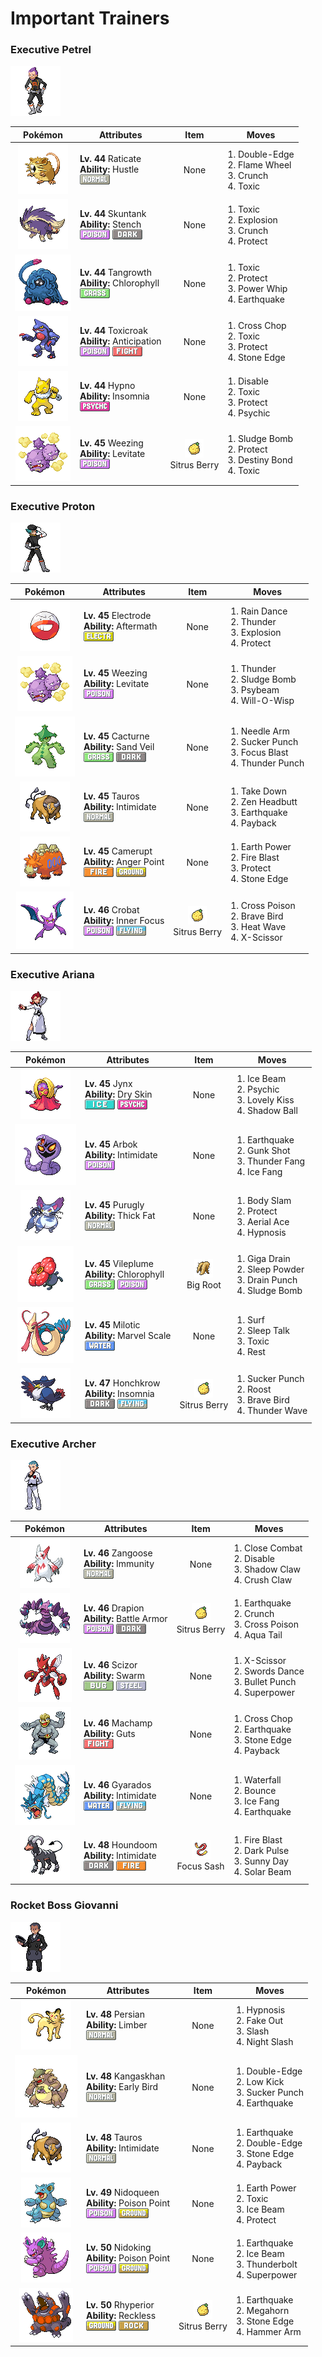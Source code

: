 # Important Trainers

### Executive Petrel

![Executive Petrel](../../assets/important_trainers/petrel.png "Executive Petrel")

| Pokémon | Attributes | Item | Moves |
|:-------:|------------|:----:|-------|
| ![Raticate](../../assets/sprites/raticate/front.gif "Raticate: Gnaws on anything with its tough fangs. It can even topple concrete buildings by gnawing on them.") | **Lv. 44** Raticate<br>**Ability:** <span class="tooltip" title="Boosts the Attack stat, but lowers accuracy.">Hustle</span><br>![normal](../../assets/types/normal.png "Normal") | None | 1. <span class="tooltip" title="A reckless, life- risking tackle. It also damages the user by a fairly large amount, however.">Double-Edge</span><br>2. <span class="tooltip" title="The user cloaks itself in fire and charges at the foe. It may also leave the target with a burn.">Flame Wheel</span><br>3. <span class="tooltip" title="The user crunches up the foe with sharp fangs. It may also lower the target’s Defense stat.">Crunch</span><br>4. <span class="tooltip" title="A move that leaves the target badly poisoned. Its poison damage worsens every turn.">Toxic</span> |
| ![Skuntank](../../assets/sprites/skuntank/front.gif "Skuntank: It attacks by spraying a repugnant fluid from its tail, but the stench dulls after a few squirts.") | **Lv. 44** Skuntank<br>**Ability:** <span class="tooltip" title="The stench helps keep wild Pokémon away.">Stench</span><br>![poison](../../assets/types/poison.png "Poison") ![dark](../../assets/types/dark.png "Dark") | None | 1. <span class="tooltip" title="A move that leaves the target badly poisoned. Its poison damage worsens every turn.">Toxic</span><br>2. <span class="tooltip" title="The user explodes to inflict damage on all Pokémon in battle. The user faints upon using this move.">Explosion</span><br>3. <span class="tooltip" title="The user crunches up the foe with sharp fangs. It may also lower the target’s Defense stat.">Crunch</span><br>4. <span class="tooltip" title="It enables the user to evade all attacks. Its chance of failing rises if it is used in succession.">Protect</span> |
| ![Tangrowth](../../assets/sprites/tangrowth/front.gif "Tangrowth: When it remains still, it appears to be a large shrub. Unsuspecting prey that wander near get ensnared by its vines.") | **Lv. 44** Tangrowth<br>**Ability:** <span class="tooltip" title="Boosts the Pokémon’s Speed in sunshine.">Chlorophyll</span><br>![grass](../../assets/types/grass.png "Grass") | None | 1. <span class="tooltip" title="A move that leaves the target badly poisoned. Its poison damage worsens every turn.">Toxic</span><br>2. <span class="tooltip" title="It enables the user to evade all attacks. Its chance of failing rises if it is used in succession.">Protect</span><br>3. <span class="tooltip" title="The user violently whirls its vines or tentacles to harshly lash the foe. ">Power Whip</span><br>4. <span class="tooltip" title="The user sets off an earthquake that hits all the Pokémon in the battle. ">Earthquake</span> |
| ![Toxicroak](../../assets/sprites/toxicroak/front.gif "Toxicroak: Swaying and dodging the attacks of its foes, it weaves its flexible body in close, then lunges out with its poisonous claws.") | **Lv. 44** Toxicroak<br>**Ability:** <span class="tooltip" title="Senses the foe’s dangerous moves.">Anticipation</span><br>![poison](../../assets/types/poison.png "Poison") ![fighting](../../assets/types/fighting.png "Fighting") | None | 1. <span class="tooltip" title="The user delivers a double chop with its forearms crossed. It has a high critical-hit ratio.">Cross Chop</span><br>2. <span class="tooltip" title="A move that leaves the target badly poisoned. Its poison damage worsens every turn.">Toxic</span><br>3. <span class="tooltip" title="It enables the user to evade all attacks. Its chance of failing rises if it is used in succession.">Protect</span><br>4. <span class="tooltip" title="The user stabs the foe with a sharpened stone. It has a high critical-hit ratio. ">Stone Edge</span> |
| ![Hypno](../../assets/sprites/hypno/front.gif "Hypno: When it is very hungry, it puts humans it meets to sleep, then it feasts on their dreams.") | **Lv. 44** Hypno<br>**Ability:** <span class="tooltip" title="Prevents the Pokémon from falling asleep.">Insomnia</span><br>![psychic](../../assets/types/psychic.png "Psychic") | None | 1. <span class="tooltip" title="For several turns, this move prevents the foe from using the move it last used.">Disable</span><br>2. <span class="tooltip" title="A move that leaves the target badly poisoned. Its poison damage worsens every turn.">Toxic</span><br>3. <span class="tooltip" title="It enables the user to evade all attacks. Its chance of failing rises if it is used in succession.">Protect</span><br>4. <span class="tooltip" title="The foe is hit by a strong telekinetic force. It may also reduce the foe’s Sp. Def stat.">Psychic</span> |
| ![Weezing](../../assets/sprites/weezing/front.gif "Weezing: If one of the twin KOFFING inflates, the other one deflates. It constantly mixes its poisonous gases.") | **Lv. 45** Weezing<br>**Ability:** <span class="tooltip" title="Gives full immunity to all Ground-type moves.">Levitate</span><br>![poison](../../assets/types/poison.png "Poison") | ![Sitrus Berry](../../assets/items/sitrus_berry.png "Sitrus Berry")<br><span class="tooltip" title="It may be used or held by a Pokémon to heal the user’s HP a little.">Sitrus Berry</span> | 1. <span class="tooltip" title="The user attacks by hurling filthy sludge at the foe. It may also poison the target.">Sludge Bomb</span><br>2. <span class="tooltip" title="It enables the user to evade all attacks. Its chance of failing rises if it is used in succession.">Protect</span><br>3. <span class="tooltip" title="When this move is used, if the user faints, the foe that landed the knockout hit also faints.">Destiny Bond</span><br>4. <span class="tooltip" title="A move that leaves the target badly poisoned. Its poison damage worsens every turn.">Toxic</span> |


### Executive Proton

![Executive Proton](../../assets/important_trainers/proton.png "Executive Proton")

| Pokémon | Attributes | Item | Moves |
|:-------:|------------|:----:|-------|
| ![Electrode](../../assets/sprites/electrode/front.gif "Electrode: It is dangerous. If it has too much electricity and has nothing to do, it amuses itself by exploding.") | **Lv. 45** Electrode<br>**Ability:** <span class="tooltip" title="Damages the foe landing the finishing hit.">Aftermath</span><br>![electric](../../assets/types/electric.png "Electric") | None | 1. <span class="tooltip" title="The user summons a heavy rain that falls for five turns, powering up Water- type moves.">Rain Dance</span><br>2. <span class="tooltip" title="A wicked thunderbolt is dropped on the foe to inflict damage. It may also leave the target paralyzed.">Thunder</span><br>3. <span class="tooltip" title="The user explodes to inflict damage on all Pokémon in battle. The user faints upon using this move.">Explosion</span><br>4. <span class="tooltip" title="It enables the user to evade all attacks. Its chance of failing rises if it is used in succession.">Protect</span> |
| ![Weezing](../../assets/sprites/weezing/front.gif "Weezing: If one of the twin KOFFING inflates, the other one deflates. It constantly mixes its poisonous gases.") | **Lv. 45** Weezing<br>**Ability:** <span class="tooltip" title="Gives full immunity to all Ground-type moves.">Levitate</span><br>![poison](../../assets/types/poison.png "Poison") | None | 1. <span class="tooltip" title="A wicked thunderbolt is dropped on the foe to inflict damage. It may also leave the target paralyzed.">Thunder</span><br>2. <span class="tooltip" title="The user attacks by hurling filthy sludge at the foe. It may also poison the target.">Sludge Bomb</span><br>3. <span class="tooltip" title="The foe is attacked with a peculiar ray. It may also leave the target confused. ">Psybeam</span><br>4. <span class="tooltip" title="The user shoots a sinister, bluish white flame at the foe to inflict a burn. ">Will-O-Wisp</span> |
| ![Cacturne](../../assets/sprites/cacturne/front.gif "Cacturne: Packs of them follow travelers through the desert until the travelers can no longer move.") | **Lv. 45** Cacturne<br>**Ability:** <span class="tooltip" title="Boosts the Pokémon’s evasion in a sandstorm.">Sand Veil</span><br>![grass](../../assets/types/grass.png "Grass") ![dark](../../assets/types/dark.png "Dark") | None | 1. <span class="tooltip" title="The user attacks by wildly swinging its thorny arms. It may also make the target flinch.">Needle Arm</span><br>2. <span class="tooltip" title="This move enables the user to attack first. It fails if the foe is not readying an attack, however.">Sucker Punch</span><br>3. <span class="tooltip" title="The user heightens its mental focus and unleashes its power. It may also lower the target’s Sp. Def.">Focus Blast</span><br>4. <span class="tooltip" title="The foe is punched with an electrified fist. It may leave the target with paralysis.">Thunder Punch</span> |
| ![Tauros](../../assets/sprites/tauros/front.gif "Tauros: They fight each other by locking horns. The herd’s protector takes pride in its battle-scarred horns.") | **Lv. 45** Tauros<br>**Ability:** <span class="tooltip" title="Lowers the foe’s Attack stat.">Intimidate</span><br>![normal](../../assets/types/normal.png "Normal") | None | 1. <span class="tooltip" title="A reckless, full-body charge attack for slamming into the foe. It also damages the user a little.">Take Down</span><br>2. <span class="tooltip" title="The user focuses its willpower to its head and rams the foe. It may also make the target flinch.">Zen Headbutt</span><br>3. <span class="tooltip" title="The user sets off an earthquake that hits all the Pokémon in the battle. ">Earthquake</span><br>4. <span class="tooltip" title="If the user can use this attack after the foe attacks, its power is doubled. ">Payback</span> |
| ![Camerupt](../../assets/sprites/camerupt/front.gif "Camerupt: It lives in the crater of a volcano. It is well known that the humps on its back erupt every 10 years.") | **Lv. 45** Camerupt<br>**Ability:** <span class="tooltip" title="Raises Attack upon taking a critical hit.">Anger Point</span><br>![fire](../../assets/types/fire.png "Fire") ![ground](../../assets/types/ground.png "Ground") | None | 1. <span class="tooltip" title="The user makes the ground under the foe erupt with power. It may also lower the target’s Sp. Def.">Earth Power</span><br>2. <span class="tooltip" title="The foe is attacked with an intense blast of all-consuming fire. It may also leave the target with a burn.">Fire Blast</span><br>3. <span class="tooltip" title="It enables the user to evade all attacks. Its chance of failing rises if it is used in succession.">Protect</span><br>4. <span class="tooltip" title="The user stabs the foe with a sharpened stone. It has a high critical-hit ratio. ">Stone Edge</span> |
| ![Crobat](../../assets/sprites/crobat/front.gif "Crobat: It flies so silently through the dark on its four wings that it may not be noticed even when nearby.") | **Lv. 46** Crobat<br>**Ability:** <span class="tooltip" title="The Pokémon is protected from flinching.">Inner Focus</span><br>![poison](../../assets/types/poison.png "Poison") ![flying](../../assets/types/flying.png "Flying") | ![Sitrus Berry](../../assets/items/sitrus_berry.png "Sitrus Berry")<br><span class="tooltip" title="It may be used or held by a Pokémon to heal the user’s HP a little.">Sitrus Berry</span> | 1. <span class="tooltip" title="A slashing attack that may also leave the target poisoned. It has a high critical-hit ratio.">Cross Poison</span><br>2. <span class="tooltip" title="The user tucks in its wings and charges from a low altitude. The user also takes serious damage.">Brave Bird</span><br>3. <span class="tooltip" title="The user exhales a heated breath on the foe to attack. It may also leave the target with a burn.">Heat Wave</span><br>4. <span class="tooltip" title="The user slashes at the foe by crossing its scythes or claws as if they were a pair of scissors.">X-Scissor</span> |


### Executive Ariana

![Executive Ariana](../../assets/important_trainers/ariana.png "Executive Ariana")

| Pokémon | Attributes | Item | Moves |
|:-------:|------------|:----:|-------|
| ![Jynx](../../assets/sprites/jynx/front.gif "Jynx: It rocks its body rhythmically. It appears to alter the rhythm depending on how it is feeling.") | **Lv. 45** Jynx<br>**Ability:** <span class="tooltip" title="Reduces HP if it is hot. Water restores HP.">Dry Skin</span><br>![ice](../../assets/types/ice.png "Ice") ![psychic](../../assets/types/psychic.png "Psychic") | None | 1. <span class="tooltip" title="The foe is struck with an icy-cold beam of energy. It may also freeze the target solid.">Ice Beam</span><br>2. <span class="tooltip" title="The foe is hit by a strong telekinetic force. It may also reduce the foe’s Sp. Def stat.">Psychic</span><br>3. <span class="tooltip" title="With a scary face, the user tries to force a kiss on the foe. If it succeeds, the target falls asleep.">Lovely Kiss</span><br>4. <span class="tooltip" title="The user hurls a shadowy blob at the foe. It may also lower the foe’s Sp. Def stat.">Shadow Ball</span> |
| ![Arbok](../../assets/sprites/arbok/front.gif "Arbok: Transfixing prey with the face-like pattern on its belly, it binds and poisons the frightened victim.") | **Lv. 45** Arbok<br>**Ability:** <span class="tooltip" title="Lowers the foe’s Attack stat.">Intimidate</span><br>![poison](../../assets/types/poison.png "Poison") | None | 1. <span class="tooltip" title="The user sets off an earthquake that hits all the Pokémon in the battle. ">Earthquake</span><br>2. <span class="tooltip" title="The user shoots filthy garbage at the foe to attack. It may also poison the target.">Gunk Shot</span><br>3. <span class="tooltip" title="The user bites with electrified fangs. It may also make the foe flinch or become paralyzed.">Thunder Fang</span><br>4. <span class="tooltip" title="The user bites with cold-infused fangs. It may also make the foe flinch or freeze. ">Ice Fang</span> |
| ![Purugly](../../assets/sprites/purugly/front.gif "Purugly: It would claim another Pokémon’s nest as its own if it finds a nest sufficiently comfortable.") | **Lv. 45** Purugly<br>**Ability:** <span class="tooltip" title="Ups resistance to Fire-​ and Ice-type moves.">Thick Fat</span><br>![normal](../../assets/types/normal.png "Normal") | None | 1. <span class="tooltip" title="The user drops onto the foe with its full body weight. It may leave the foe paralyzed.">Body Slam</span><br>2. <span class="tooltip" title="It enables the user to evade all attacks. Its chance of failing rises if it is used in succession.">Protect</span><br>3. <span class="tooltip" title="The user confounds the foe with speed, then slashes. The attack lands without fail.">Aerial Ace</span><br>4. <span class="tooltip" title="The user employs hypnotic suggestion to make the target fall into a deep sleep.">Hypnosis</span> |
| ![Vileplume](../../assets/sprites/vileplume/front.gif "Vileplume: It has the world’s largest petals. With every step, the petals shake out heavy clouds of toxic pollen.") | **Lv. 45** Vileplume<br>**Ability:** <span class="tooltip" title="Boosts the Pokémon’s Speed in sunshine.">Chlorophyll</span><br>![grass](../../assets/types/grass.png "Grass") ![poison](../../assets/types/poison.png "Poison") | ![Big Root](../../assets/items/big_root.png "Big Root")<br><span class="tooltip" title="A Pokémon held item that boosts the power of HP-stealing moves to let the holder recover more HP.">Big Root</span> | 1. <span class="tooltip" title="A nutrient-draining attack. The user’s HP is restored by half the damage taken by the target.">Giga Drain</span><br>2. <span class="tooltip" title="The user scatters a big cloud of sleep- inducing dust around the foe. ">Sleep Powder</span><br>3. <span class="tooltip" title="An energy-draining punch. The user’s HP is restored by half the damage taken by the target.">Drain Punch</span><br>4. <span class="tooltip" title="The user attacks by hurling filthy sludge at the foe. It may also poison the target.">Sludge Bomb</span> |
| ![Milotic](../../assets/sprites/milotic/front.gif "Milotic: It’s said that a glimpse of a MILOTIC and its beauty will calm any hostile emotions you’re feeling.") | **Lv. 45** Milotic<br>**Ability:** <span class="tooltip" title="Ups Defense if there is a status problem.">Marvel Scale</span><br>![water](../../assets/types/water.png "Water") | None | 1. <span class="tooltip" title="It swamps the entire battlefield with a giant wave. It can also be used for crossing water.">Surf</span><br>2. <span class="tooltip" title="While it is asleep, the user randomly uses one of the moves it knows. ">Sleep Talk</span><br>3. <span class="tooltip" title="A move that leaves the target badly poisoned. Its poison damage worsens every turn.">Toxic</span><br>4. <span class="tooltip" title="The user goes to sleep for two turns. It fully restores the user’s HP and heals any status problem.">Rest</span> |
| ![Honchkrow](../../assets/sprites/honchkrow/front.gif "Honchkrow: It is merciless by nature. It is said that it never forgives the mistakes of its MURKROW followers.") | **Lv. 47** Honchkrow<br>**Ability:** <span class="tooltip" title="Prevents the Pokémon from falling asleep.">Insomnia</span><br>![dark](../../assets/types/dark.png "Dark") ![flying](../../assets/types/flying.png "Flying") | ![Sitrus Berry](../../assets/items/sitrus_berry.png "Sitrus Berry")<br><span class="tooltip" title="It may be used or held by a Pokémon to heal the user’s HP a little.">Sitrus Berry</span> | 1. <span class="tooltip" title="This move enables the user to attack first. It fails if the foe is not readying an attack, however.">Sucker Punch</span><br>2. <span class="tooltip" title="The user lands and rests its body. It restores the user’s HP by up to half of its max HP.">Roost</span><br>3. <span class="tooltip" title="The user tucks in its wings and charges from a low altitude. The user also takes serious damage.">Brave Bird</span><br>4. <span class="tooltip" title="A weak electric charge is launched at the foe. It causes paralysis if it hits.">Thunder Wave</span> |


### Executive Archer

![Executive Archer](../../assets/important_trainers/archer.png "Executive Archer")

| Pokémon | Attributes | Item | Moves |
|:-------:|------------|:----:|-------|
| ![Zangoose](../../assets/sprites/zangoose/front.gif "Zangoose: Its fur would all stand on end if it smelled a SEVIPER nearby. Its sharp claws tear up its foes.") | **Lv. 46** Zangoose<br>**Ability:** <span class="tooltip" title="Prevents the Pokémon from getting poisoned.">Immunity</span><br>![normal](../../assets/types/normal.png "Normal") | None | 1. <span class="tooltip" title="The user fights the foe up close without guarding itself. It also cuts the user’s Defense and Sp. Def.">Close Combat</span><br>2. <span class="tooltip" title="For several turns, this move prevents the foe from using the move it last used.">Disable</span><br>3. <span class="tooltip" title="The user slashes with a sharp claw made from shadows. It has a high critical-hit ratio.">Shadow Claw</span><br>4. <span class="tooltip" title="The user slashes the foe with hard and sharp claws. It may also lower the target’s Defense.">Crush Claw</span> |
| ![Drapion](../../assets/sprites/drapion/front.gif "Drapion: It attacks people and Pokémon that cross the desert. This has only furthered its bad reputation.") | **Lv. 46** Drapion<br>**Ability:** <span class="tooltip" title="The Pokémon is protected against critical hits.">Battle Armor</span><br>![poison](../../assets/types/poison.png "Poison") ![dark](../../assets/types/dark.png "Dark") | ![Sitrus Berry](../../assets/items/sitrus_berry.png "Sitrus Berry")<br><span class="tooltip" title="It may be used or held by a Pokémon to heal the user’s HP a little.">Sitrus Berry</span> | 1. <span class="tooltip" title="The user sets off an earthquake that hits all the Pokémon in the battle. ">Earthquake</span><br>2. <span class="tooltip" title="The user crunches up the foe with sharp fangs. It may also lower the target’s Defense stat.">Crunch</span><br>3. <span class="tooltip" title="A slashing attack that may also leave the target poisoned. It has a high critical-hit ratio.">Cross Poison</span><br>4. <span class="tooltip" title="The user attacks by swinging its tail as if it were a vicious wave in a raging storm. ">Aqua Tail</span> |
| ![Scizor](../../assets/sprites/scizor/front.gif "Scizor: It swings its eye-patterned pincers up to scare its foes. This makes it look like it has three heads.") | **Lv. 46** Scizor<br>**Ability:** <span class="tooltip" title="Powers up Bug-type moves in a pinch.">Swarm</span><br>![bug](../../assets/types/bug.png "Bug") ![steel](../../assets/types/steel.png "Steel") | None | 1. <span class="tooltip" title="The user slashes at the foe by crossing its scythes or claws as if they were a pair of scissors.">X-Scissor</span><br>2. <span class="tooltip" title="A frenetic dance to uplift the fighting spirit. It sharply raises the user’s Attack stat.">Swords Dance</span><br>3. <span class="tooltip" title="The user strikes with a tough punch as fast as a bullet. This move always goes first.">Bullet Punch</span><br>4. <span class="tooltip" title="The user attacks the foe with great power. However, it also lowers the user’s Attack and Defense.">Superpower</span> |
| ![Machamp](../../assets/sprites/machamp/front.gif "Machamp: It quickly swings its four arms to rock its opponents with ceaseless punches and chops from all angles.") | **Lv. 46** Machamp<br>**Ability:** <span class="tooltip" title="Boosts Attack if there is a status problem.">Guts</span><br>![fighting](../../assets/types/fighting.png "Fighting") | None | 1. <span class="tooltip" title="The user delivers a double chop with its forearms crossed. It has a high critical-hit ratio.">Cross Chop</span><br>2. <span class="tooltip" title="The user sets off an earthquake that hits all the Pokémon in the battle. ">Earthquake</span><br>3. <span class="tooltip" title="The user stabs the foe with a sharpened stone. It has a high critical-hit ratio. ">Stone Edge</span><br>4. <span class="tooltip" title="If the user can use this attack after the foe attacks, its power is doubled. ">Payback</span> |
| ![Gyarados](../../assets/sprites/gyarados/front.gif "Gyarados: They say that during past strife, GYARADOS would appear and leave blazing ruins in its wake.") | **Lv. 46** Gyarados<br>**Ability:** <span class="tooltip" title="Lowers the foe’s Attack stat.">Intimidate</span><br>![water](../../assets/types/water.png "Water") ![flying](../../assets/types/flying.png "Flying") | None | 1. <span class="tooltip" title="The user charges at the foe rapidly, and may make it flinch. It can also be used to climb a waterfall.">Waterfall</span><br>2. <span class="tooltip" title="The user bounces up high, then drops on the foe on the second turn. It may also paralyze the foe.">Bounce</span><br>3. <span class="tooltip" title="The user bites with cold-infused fangs. It may also make the foe flinch or freeze. ">Ice Fang</span><br>4. <span class="tooltip" title="The user sets off an earthquake that hits all the Pokémon in the battle. ">Earthquake</span> |
| ![Houndoom](../../assets/sprites/houndoom/front.gif "Houndoom: If you are burned by the flames it shoots from its mouth, the pain will never go away.") | **Lv. 48** Houndoom<br>**Ability:** <span class="tooltip" title="Lowers the foe’s Attack stat.">Intimidate</span><br>![dark](../../assets/types/dark.png "Dark") ![fire](../../assets/types/fire.png "Fire") | ![Focus Sash](../../assets/items/focus_sash.png "Focus Sash")<br><span class="tooltip" title="An item to be held by a Pokémon. If it has full HP, the holder will endure one potential KO attack, leaving 1 HP.">Focus Sash</span> | 1. <span class="tooltip" title="The foe is attacked with an intense blast of all-consuming fire. It may also leave the target with a burn.">Fire Blast</span><br>2. <span class="tooltip" title="The user releases a horrible aura imbued with dark thoughts. It may also make the target flinch.">Dark Pulse</span><br>3. <span class="tooltip" title="The user intensifies the sun for five turns, powering up Fire-type moves. ">Sunny Day</span><br>4. <span class="tooltip" title="A two-turn attack. The user gathers light, then blasts a bundled beam on the second turn.">Solar Beam</span> |


### Rocket Boss Giovanni

![Rocket Boss Giovanni](../../assets/important_trainers/giovanni.png "Rocket Boss Giovanni")

| Pokémon | Attributes | Item | Moves |
|:-------:|------------|:----:|-------|
| ![Persian](../../assets/sprites/persian/front.gif "Persian: Many adore it for its sophisticated air. However, it will lash out and scratch for little reason.") | **Lv. 48** Persian<br>**Ability:** <span class="tooltip" title="The Pokémon is protected from paralysis.">Limber</span><br>![normal](../../assets/types/normal.png "Normal") | None | 1. <span class="tooltip" title="The user employs hypnotic suggestion to make the target fall into a deep sleep.">Hypnosis</span><br>2. <span class="tooltip" title="An attack that hits first and makes the target flinch. It only works the first turn the user is in battle.">Fake Out</span><br>3. <span class="tooltip" title="The foe is attacked with a slash of claws, etc. It has a high critical-hit ratio.">Slash</span><br>4. <span class="tooltip" title="The user slashes the foe the instant an opportunity arises. It has a high critical-hit ratio.">Night Slash</span> |
| ![Kangaskhan](../../assets/sprites/kangaskhan/front.gif "Kangaskhan: If it is safe, the young gets out of the belly pouch to play. The adult keeps a close eye on the youngster.") | **Lv. 48** Kangaskhan<br>**Ability:** <span class="tooltip" title="The Pokémon awakens quickly from sleep.">Early Bird</span><br>![normal](../../assets/types/normal.png "Normal") | None | 1. <span class="tooltip" title="A reckless, life- risking tackle. It also damages the user by a fairly large amount, however.">Double-Edge</span><br>2. <span class="tooltip" title="A powerful low kick that makes the foe fall over. It inflicts greater damage on heavier foes.">Low Kick</span><br>3. <span class="tooltip" title="This move enables the user to attack first. It fails if the foe is not readying an attack, however.">Sucker Punch</span><br>4. <span class="tooltip" title="The user sets off an earthquake that hits all the Pokémon in the battle. ">Earthquake</span> |
| ![Tauros](../../assets/sprites/tauros/front.gif "Tauros: They fight each other by locking horns. The herd’s protector takes pride in its battle-scarred horns.") | **Lv. 48** Tauros<br>**Ability:** <span class="tooltip" title="Lowers the foe’s Attack stat.">Intimidate</span><br>![normal](../../assets/types/normal.png "Normal") | None | 1. <span class="tooltip" title="The user sets off an earthquake that hits all the Pokémon in the battle. ">Earthquake</span><br>2. <span class="tooltip" title="A reckless, life- risking tackle. It also damages the user by a fairly large amount, however.">Double-Edge</span><br>3. <span class="tooltip" title="The user stabs the foe with a sharpened stone. It has a high critical-hit ratio. ">Stone Edge</span><br>4. <span class="tooltip" title="If the user can use this attack after the foe attacks, its power is doubled. ">Payback</span> |
| ![Nidoqueen](../../assets/sprites/nidoqueen/front.gif "Nidoqueen: Its body is covered with needle-like scales. It never shows signs of shrinking from any attack.") | **Lv. 49** Nidoqueen<br>**Ability:** <span class="tooltip" title="Contact with the Pokémon may poison the foe.">Poison Point</span><br>![poison](../../assets/types/poison.png "Poison") ![ground](../../assets/types/ground.png "Ground") | None | 1. <span class="tooltip" title="The user makes the ground under the foe erupt with power. It may also lower the target’s Sp. Def.">Earth Power</span><br>2. <span class="tooltip" title="A move that leaves the target badly poisoned. Its poison damage worsens every turn.">Toxic</span><br>3. <span class="tooltip" title="The foe is struck with an icy-cold beam of energy. It may also freeze the target solid.">Ice Beam</span><br>4. <span class="tooltip" title="It enables the user to evade all attacks. Its chance of failing rises if it is used in succession.">Protect</span> |
| ![Nidoking](../../assets/sprites/nidoking/front.gif "Nidoking: It swings its big tail around during battle. If its foe flinches, it will charge with its sturdy body.") | **Lv. 50** Nidoking<br>**Ability:** <span class="tooltip" title="Contact with the Pokémon may poison the foe.">Poison Point</span><br>![poison](../../assets/types/poison.png "Poison") ![ground](../../assets/types/ground.png "Ground") | None | 1. <span class="tooltip" title="The user sets off an earthquake that hits all the Pokémon in the battle. ">Earthquake</span><br>2. <span class="tooltip" title="The foe is struck with an icy-cold beam of energy. It may also freeze the target solid.">Ice Beam</span><br>3. <span class="tooltip" title="A strong electric blast is loosed at the foe. It may also leave the foe paralyzed.">Thunderbolt</span><br>4. <span class="tooltip" title="The user attacks the foe with great power. However, it also lowers the user’s Attack and Defense.">Superpower</span> |
| ![Rhyperior](../../assets/sprites/rhyperior/front.gif "Rhyperior: From holes in its palms, it fires out GEODUDE. Its carapace  can withstand volcanic eruptions.") | **Lv. 50** Rhyperior<br>**Ability:** <span class="tooltip" title="Powers up moves that have recoil damage.">Reckless</span><br>![ground](../../assets/types/ground.png "Ground") ![rock](../../assets/types/rock.png "Rock") | ![Sitrus Berry](../../assets/items/sitrus_berry.png "Sitrus Berry")<br><span class="tooltip" title="It may be used or held by a Pokémon to heal the user’s HP a little.">Sitrus Berry</span> | 1. <span class="tooltip" title="The user sets off an earthquake that hits all the Pokémon in the battle. ">Earthquake</span><br>2. <span class="tooltip" title="Using its tough and impressive horn, the user rams into the foe  with no letup. ">Megahorn</span><br>3. <span class="tooltip" title="The user stabs the foe with a sharpened stone. It has a high critical-hit ratio. ">Stone Edge</span><br>4. <span class="tooltip" title="The user swings and hits with its strong and heavy fist. It lowers the user’s Speed, however.">Hammer Arm</span> |


